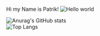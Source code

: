 Hi my Name is Patrik!
<img src="https://raw.githubusercontent.com/sagar-viradiya/sagar-viradiya/master/resources/banner.png" alt="Hello world">

<p align="center"> 







![Anurag's GitHub stats](https://github-readme-stats.vercel.app/api?username=NuoriPadawan&show_icons=true&theme=radical)
<br>
![Top Langs](https://github-readme-stats.vercel.app/api/top-langs/?username=NuoriPadawan&layout=compact)
